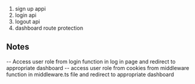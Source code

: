 1. sign up appi
2. login api
3. logout api
4. dashboard route protection

## Notes

-- Access user role from login function in log in page and redirect to appropriate dashboard
-- access user role from cookies from middleware function in middleware.ts file and redirect to appropriate dashboard
